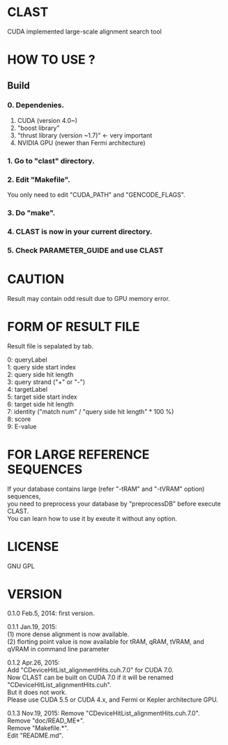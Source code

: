 # CLAST
CUDA implemented large-scale alignment search tool

# HOW TO USE ?

## Build

### 0. Dependenies.

1. CUDA (version 4.0~)  
2. "boost library"  
3. "thrust library (version ~1.7)" <- very important  
4. NVIDIA GPU (newer than Fermi architecture)

### 1. Go to "clast" directory.

### 2. Edit "Makefile".

You only need to edit "CUDA_PATH" and "GENCODE_FLAGS".

### 3. Do "make".

### 4. CLAST is now in your current directory.

### 5. Check PARAMETER_GUIDE and use CLAST

# CAUTION

   Result may contain odd result due to GPU memory error.

# FORM OF RESULT FILE

   Result file is sepalated by tab.

0: queryLabel  
1: query side start index  
2: query side hit length  
3: query strand ("+" or "-")  
4: targetLabel  
5: target side start index  
6: target side hit length  
7: identity ("match num" / "query side hit length" * 100 %)  
8: score  
9: E-value

# FOR LARGE REFERENCE SEQUENCES

If your database contains large (refer "-tRAM" and "-tVRAM" option) sequences,  
you need to preprocess your database by "preprocessDB" before execute CLAST.  
You can learn how to use it by exeute it without any option.


# LICENSE

GNU GPL

# VERSION

0.1.0 Feb.5,  2014: first version.  

0.1.1 Jan.19, 2015:  
    (1) more dense alignment is now available.  
    (2) florting point value is now available for tRAM, qRAM, tVRAM, and qVRAM in command line parameter

0.1.2 Apr.26, 2015:  
    Add "CDeviceHitList_alignmentHits.cuh.7.0" for CUDA 7.0.  
    Now CLAST can be built on CUDA 7.0 if it will be renamed "CDeviceHitList_alignmentHits.cuh".  
    But it does not work.  
    Please use CUDA 5.5 or CUDA 4.x, and Fermi or Kepler architecture GPU.

0.1.3 Nov.19, 2015:
    Remove "CDeviceHitList_alignmentHits.cuh.7.0".  
    Remove "doc/READ_ME*".  
    Remove "Makefile.*".  
    Edit "README.md".  

